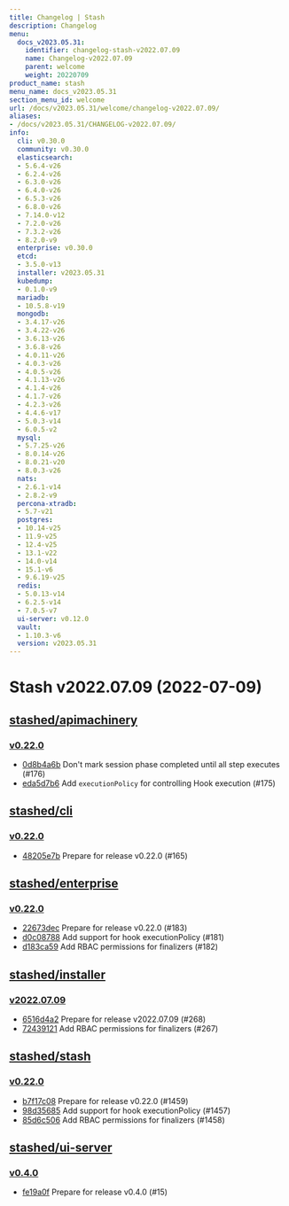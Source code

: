 ```yaml
---
title: Changelog | Stash
description: Changelog
menu:
  docs_v2023.05.31:
    identifier: changelog-stash-v2022.07.09
    name: Changelog-v2022.07.09
    parent: welcome
    weight: 20220709
product_name: stash
menu_name: docs_v2023.05.31
section_menu_id: welcome
url: /docs/v2023.05.31/welcome/changelog-v2022.07.09/
aliases:
- /docs/v2023.05.31/CHANGELOG-v2022.07.09/
info:
  cli: v0.30.0
  community: v0.30.0
  elasticsearch:
  - 5.6.4-v26
  - 6.2.4-v26
  - 6.3.0-v26
  - 6.4.0-v26
  - 6.5.3-v26
  - 6.8.0-v26
  - 7.14.0-v12
  - 7.2.0-v26
  - 7.3.2-v26
  - 8.2.0-v9
  enterprise: v0.30.0
  etcd:
  - 3.5.0-v13
  installer: v2023.05.31
  kubedump:
  - 0.1.0-v9
  mariadb:
  - 10.5.8-v19
  mongodb:
  - 3.4.17-v26
  - 3.4.22-v26
  - 3.6.13-v26
  - 3.6.8-v26
  - 4.0.11-v26
  - 4.0.3-v26
  - 4.0.5-v26
  - 4.1.13-v26
  - 4.1.4-v26
  - 4.1.7-v26
  - 4.2.3-v26
  - 4.4.6-v17
  - 5.0.3-v14
  - 6.0.5-v2
  mysql:
  - 5.7.25-v26
  - 8.0.14-v26
  - 8.0.21-v20
  - 8.0.3-v26
  nats:
  - 2.6.1-v14
  - 2.8.2-v9
  percona-xtradb:
  - 5.7-v21
  postgres:
  - 10.14-v25
  - 11.9-v25
  - 12.4-v25
  - 13.1-v22
  - 14.0-v14
  - 15.1-v6
  - 9.6.19-v25
  redis:
  - 5.0.13-v14
  - 6.2.5-v14
  - 7.0.5-v7
  ui-server: v0.12.0
  vault:
  - 1.10.3-v6
  version: v2023.05.31
---
```


# Stash v2022.07.09 (2022-07-09)


## [stashed/apimachinery](https://github.com/stashed/apimachinery)

### [v0.22.0](https://github.com/stashed/apimachinery/releases/tag/v0.22.0)

- [0d8b4a6b](https://github.com/stashed/apimachinery/commit/0d8b4a6b) Don't mark session phase completed until all step executes (#176)
- [eda5d7b6](https://github.com/stashed/apimachinery/commit/eda5d7b6) Add `executionPolicy` for controlling Hook execution (#175)



## [stashed/cli](https://github.com/stashed/cli)

### [v0.22.0](https://github.com/stashed/cli/releases/tag/v0.22.0)

- [48205e7b](https://github.com/stashed/cli/commit/48205e7b) Prepare for release v0.22.0 (#165)



## [stashed/enterprise](https://github.com/stashed/enterprise)

### [v0.22.0](https://github.com/stashed/enterprise/releases/tag/v0.22.0)

- [22673dec](https://github.com/stashed/enterprise/commit/22673dec) Prepare for release v0.22.0 (#183)
- [d0c08788](https://github.com/stashed/enterprise/commit/d0c08788) Add support for hook executionPolicy (#181)
- [d183ca59](https://github.com/stashed/enterprise/commit/d183ca59) Add RBAC permissions for finalizers (#182)



## [stashed/installer](https://github.com/stashed/installer)

### [v2022.07.09](https://github.com/stashed/installer/releases/tag/v2022.07.09)

- [6516d4a2](https://github.com/stashed/installer/commit/6516d4a2) Prepare for release v2022.07.09 (#268)
- [72439121](https://github.com/stashed/installer/commit/72439121) Add RBAC permissions for finalizers (#267)



## [stashed/stash](https://github.com/stashed/stash)

### [v0.22.0](https://github.com/stashed/stash/releases/tag/v0.22.0)

- [b7f17c08](https://github.com/stashed/stash/commit/b7f17c08) Prepare for release v0.22.0 (#1459)
- [98d35685](https://github.com/stashed/stash/commit/98d35685) Add support for hook executionPolicy (#1457)
- [85d6c506](https://github.com/stashed/stash/commit/85d6c506) Add RBAC permissions for finalizers (#1458)



## [stashed/ui-server](https://github.com/stashed/ui-server)

### [v0.4.0](https://github.com/stashed/ui-server/releases/tag/v0.4.0)

- [fe19a0f](https://github.com/stashed/ui-server/commit/fe19a0f) Prepare for release v0.4.0 (#15)




